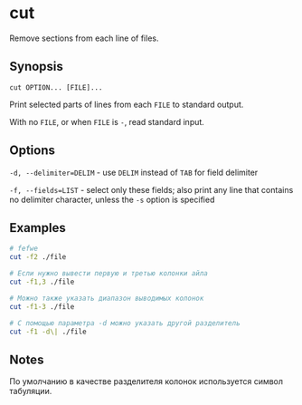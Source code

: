 # cut
Remove sections from each line of files.


## Synopsis
```console
cut OPTION... [FILE]...
```
Print selected parts of lines from each `FILE` to standard output.

With no `FILE`, or when `FILE` is `-`, read standard input.


## Options
`-d, --delimiter=DELIM` - use `DELIM` instead of `TAB` for field delimiter

`-f, --fields=LIST` - select only these fields; also print any line that contains no delimiter character, unless the `-s` option is specified


## Examples
```bash
# fefwe
cut -f2 ./file

# Если нужно вывести первую и третью колонки айла
cut -f1,3 ./file

# Можно также указать диапазон выводимых колонок
cut -f1-3 ./file

# С помощью параметра -d можно указать другой разделитель
cut -f1 -d\| ./file
```


## Notes
По умолчанию в качестве разделителя колонок используется символ табуляции.
